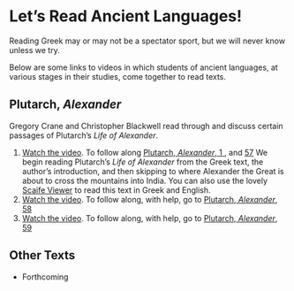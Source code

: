 # Let’s Read Ancient Languages!

Reading Greek may or may not be a spectator sport, but we will never know unless we try.

Below are some links to videos in which students of ancient languages, at various stages in their studies, come together to read texts.

## Plutarch, *Alexander*

Gregory Crane and Christopher Blackwell read through and discuss certain passages of Plutarch’s *Life of Alexander*. 

1. [Watch the video](https://www.dropbox.com/s/s7mcv985fid5rc4/ReadingPlutarch1.mp4?dl=0). To follow along [Plutarch, *Alexander*, 1 ](Plutarch/Plut_Alex_1_5.html), and [57](Plutarch/Plut_Alex_56–60.html) We begin reading Plutarch’s *Life of Alexander* from the Greek text, the author’s introduction, and then skipping to where Alexander the Great is about to cross the mountains into India. You can also use the lovely [Scaife Viewer](https://scaife.perseus.org) to read this text in Greek and English.
1. [Watch the video](https://www.dropbox.com/s/5p9b2ay49s7e2ty/ReadingPlutarch2.mp4?dl=0). To follow along, with help, go to [Plutarch, *Alexander*, 58](Plutarch/Plut_Alex_56–60.html)
1. [Watch the video](https://www.dropbox.com/s/x6fa1fdj0dvexhh/ReadingPlutarch3.mp4?dl=0). To follow along, with help, go to [Plutarch, *Alexander*, 59](Plutarch/Plut_Alex_56–60.html)


## Other Texts

- Forthcoming
